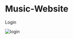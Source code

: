 # Music-Website

Login 

![login](https://github.com/user-attachments/assets/65da7062-d8c9-4e9a-8d82-41eb907cba2e)

